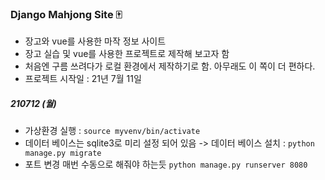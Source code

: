 ### Django Mahjong Site 🀄️
- 장고와 vue를 사용한 마작 정보 사이트
- 장고 실습 및 vue를 사용한 프로젝트로 제작해 보고자 함
- 처음엔 구름 쓰려다가 로컬 환경에서 제작하기로 함. 아무래도 이 쪽이 더 편하다.
- 프로젝트 시작일 : 21년 7월 11일

##### 210712 (월)
- 가상환경 실행 : `source myvenv/bin/activate`
- 데이터 베이스는 sqlite3로 미리 설정 되어 있음 -> 데이터 베이스 설치 : `python manage.py migrate`
- 포트 변경 매번 수동으로 해줘야 하는듯 `python manage.py runserver 8080`